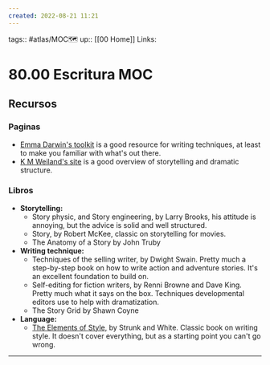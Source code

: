 ```yaml
---
created: 2022-08-21 11:21
---
```

tags:: #atlas/MOC🗺 
up:: [[00 Home]]
Links: 
# 80.00 Escritura MOC

## Recursos
### Paginas
- [Emma Darwin's toolkit](https://emmadarwin.typepad.com/thisitchofwriting/resources.html) is a good resource for writing techniques, at least to make you familiar with what's out there.
- [K M Weiland's site](https://www.helpingwritersbecomeauthors.com/) is a good overview of storytelling and dramatic structure.

### Libros
- **Storytelling:**
	- Story physic, and Story engineering, by Larry Brooks, his attitude is annoying, but the advice is solid and well structured.
	- Story, by Robert McKee, classic on storytelling for movies.
	- The Anatomy of a Story by John Truby
- **Writing technique:**
	- Techniques of the selling writer, by Dwight Swain. Pretty much a step-by-step book on how to write action and adventure stories. It's an excellent foundation to build on.
	- Self-editing for fiction writers, by Renni Browne and Dave King. Pretty much what it says on the box. Techniques developmental editors use to help with dramatization.
	- The Story Grid by Shawn Coyne
- **Language:**
	- [The Elements of Style,](http://www.jlakes.org/ch/web/The-elements-of-style.pdf) by Strunk and White. Classic book on writing style. It doesn't cover everything, but as a starting point you can't go wrong.
___
